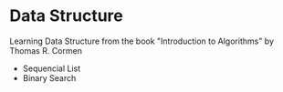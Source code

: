 # Data Structure
Learning Data Structure from the book "Introduction to Algorithms" by Thomas R. Cormen
- Sequencial List
- Binary Search